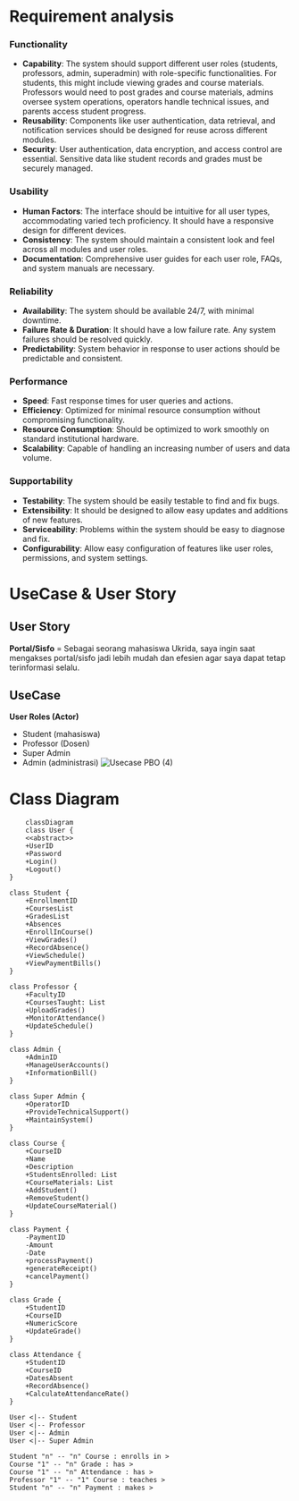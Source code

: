 # **Requirement analysis**
### **Functionality**
- **Capability**: The system should support different user roles (students, professors, admin, superadmin) with role-specific functionalities. For students, this might include viewing grades and course materials. Professors would need to post grades and course materials, admins oversee system operations, operators handle technical issues, and parents access student progress.
- **Reusability**: Components like user authentication, data retrieval, and notification services should be designed for reuse across different modules.
- **Security**: User authentication, data encryption, and access control are essential. Sensitive data like student records and grades must be securely managed.

### **Usability**
- **Human Factors**: The interface should be intuitive for all user types, accommodating varied tech proficiency. It should have a responsive design for different devices.
- **Consistency**: The system should maintain a consistent look and feel across all modules and user roles.
- **Documentation**: Comprehensive user guides for each user role, FAQs, and system manuals are necessary.
### **Reliability**
- **Availability**: The system should be available 24/7, with minimal downtime.
- **Failure Rate & Duration**: It should have a low failure rate. Any system failures should be resolved quickly.
- **Predictability**: System behavior in response to user actions should be predictable and consistent.
### **Performance**
- **Speed**: Fast response times for user queries and actions.
- **Efficiency**: Optimized for minimal resource consumption without compromising functionality.
- **Resource Consumption**: Should be optimized to work smoothly on standard institutional hardware.
- **Scalability**: Capable of handling an increasing number of users and data volume.

### **Supportability**
- **Testability**: The system should be easily testable to find and fix bugs.
- **Extensibility**: It should be designed to allow easy updates and additions of new features.
- **Serviceability**: Problems within the system should be easy to diagnose and fix.
- **Configurability**: Allow easy configuration of features like user roles, permissions, and system settings.



# **UseCase  & User Story**
## User Story
**Portal/Sisfo**
= Sebagai seorang mahasiswa Ukrida, saya ingin saat mengakses portal/sisfo jadi lebih mudah dan efesien agar saya dapat tetap terinformasi selalu.
## UseCase
**User Roles (Actor)**
- Student (mahasiswa)
- Professor (Dosen)
- Super Admin
- Admin (administrasi)
![Usecase PBO (4)](https://hackmd.io/_uploads/ryLsM1sg0.jpg)



# **Class Diagram**
```mermaid
    classDiagram 
    class User {
    <<abstract>>
    +UserID
    +Password
    +Login()
    +Logout()
}

class Student {
    +EnrollmentID
    +CoursesList
    +GradesList
    +Absences
    +EnrollInCourse()
    +ViewGrades()
    +RecordAbsence()
    +ViewSchedule()
    +ViewPaymentBills()
}

class Professor {
    +FacultyID
    +CoursesTaught: List
    +UploadGrades()
    +MonitorAttendance()
    +UpdateSchedule()
}

class Admin {
    +AdminID  
    +ManageUserAccounts()
    +InformationBill()
}

class Super Admin {
    +OperatorID
    +ProvideTechnicalSupport()
    +MaintainSystem()
}

class Course {
    +CourseID
    +Name
    +Description
    +StudentsEnrolled: List
    +CourseMaterials: List
    +AddStudent()
    +RemoveStudent()
    +UpdateCourseMaterial()
}

class Payment {
    -PaymentID
    -Amount
    -Date
    +processPayment()
    +generateReceipt()
    +cancelPayment()
}

class Grade {
    +StudentID
    +CourseID
    +NumericScore
    +UpdateGrade()
}

class Attendance {
    +StudentID
    +CourseID
    +DatesAbsent
    +RecordAbsence()
    +CalculateAttendanceRate()
}

User <|-- Student
User <|-- Professor
User <|-- Admin 
User <|-- Super Admin 

Student "n" -- "n" Course : enrolls in >
Course "1" -- "n" Grade : has > 
Course "1" -- "n" Attendance : has >
Professor "1" -- "1" Course : teaches >
Student "n" -- "n" Payment : makes >
```



